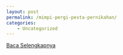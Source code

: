 ```yaml
---
layout: post
permalink: /mimpi-pergi-pesta-pernikahan/
categories:
    - Uncategorized
---
```


[Baca Selengkapnya](/07)
